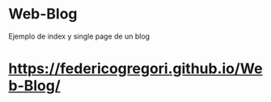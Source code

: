 # Web-Blog
Ejemplo de index y single page de un blog

# https://federicogregori.github.io/Web-Blog/
